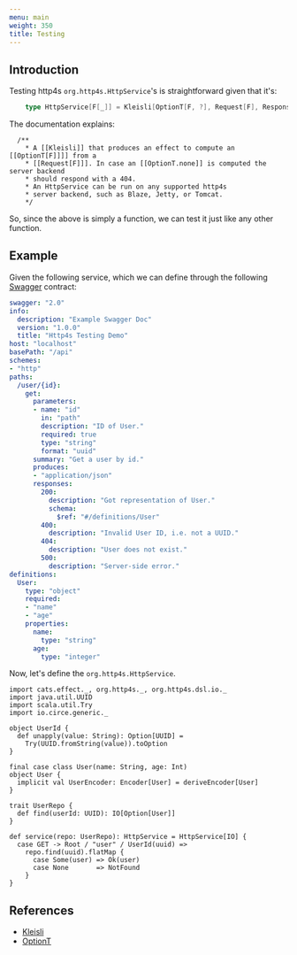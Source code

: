 ```yaml
---
menu: main
weight: 350
title: Testing
---
```


## Introduction

Testing http4s `org.http4s.HttpService`'s is straightforward given that it's:

```scala
    type HttpService[F[_]] = Kleisli[OptionT[F, ?], Request[F], Response[F]]
```

The documentation explains:

```
  /**
    * A [[Kleisli]] that produces an effect to compute an [[OptionT[F]]]] from a
    * [[Request[F]]]. In case an [[OptionT.none]] is computed the server backend
    * should respond with a 404.
    * An HttpService can be run on any supported http4s
    * server backend, such as Blaze, Jetty, or Tomcat.
    */
```

So, since the above is simply a function, we can test it just like any other function.

## Example

Given the following service, which we can define through the following [Swagger](https://swagger.io/) contract:

```yaml
swagger: "2.0"
info:
  description: "Example Swagger Doc"
  version: "1.0.0"
  title: "Http4s Testing Demo"
host: "localhost"
basePath: "/api"
schemes:
- "http"
paths:
  /user/{id}:
    get:
      parameters:
      - name: "id"
        in: "path"
        description: "ID of User."
        required: true
        type: "string"
        format: "uuid"    
      summary: "Get a user by id."
      produces:
      - "application/json"
      responses:
        200:
          description: "Got representation of User."
          schema:
            $ref: "#/definitions/User"
        400:
          description: "Invalid User ID, i.e. not a UUID."
        404: 
          description: "User does not exist."
        500:
          description: "Server-side error."  
definitions:
  User:
    type: "object"
    required:
    - "name"
    - "age"
    properties:
      name:
        type: "string"
      age:
        type: "integer"
``` 

Now, let's define the `org.http4s.HttpService`.

```tut:book
import cats.effect._, org.http4s._, org.http4s.dsl.io._
import java.util.UUID
import scala.util.Try
import io.circe.generic._

object UserId {
  def unapply(value: String): Option[UUID] = 
    Try(UUID.fromString(value)).toOption
} 

final case class User(name: String, age: Int)
object User {
  implicit val UserEncoder: Encoder[User] = deriveEncoder[User]
}

trait UserRepo {
  def find(userId: UUID): IO[Option[User]]
}

def service(repo: UserRepo): HttpService = HttpService[IO] {
  case GET -> Root / "user" / UserId(uuid) =>
    repo.find(uuid).flatMap {
      case Some(user) => Ok(user)
      case None       => NotFound
    }
}
```

## References

* [Kleisli](https://typelevel.org/cats/datatypes/kleisli.html)
* [OptionT](https://typelevel.org/cats/datatypes/optiont.html)

